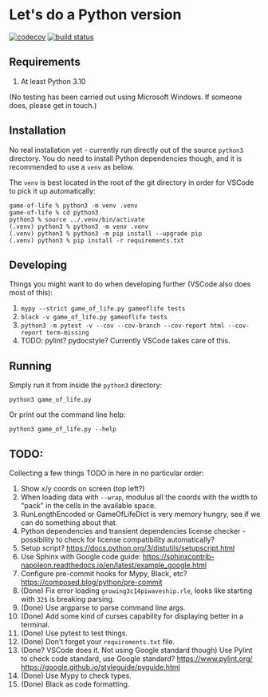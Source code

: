 # Let's do a Python version

[![codecov](https://codecov.io/gh/meh9/game-of-life/branch/main/graph/badge.svg?token=82OI1W6WTU)](https://codecov.io/gh/meh9/game-of-life)
[![build status](https://github.com/meh9/game-of-life/actions/workflows/python-app.yml/badge.svg)](https://github.com/meh9/game-of-life/actions/workflows/python-app.yml)

## Requirements

1. At least Python 3.10

(No testing has been carried out using Microsoft Windows. If someone does, please get in touch.)


## Installation

No real installation yet - currently run directly out of the source `python3` directory. You do need to install Python dependencies though, and it is recommended to use a `venv` as below.

The `venv` is best located in the root of the git directory in order for VSCode to pick it up automatically:

```
game-of-life % python3 -m venv .venv    
game-of-life % cd python3 
python3 % source ../.venv/bin/activate
(.venv) python3 % python3 -m venv .venv
(.venv) python3 % python3 -m pip install --upgrade pip
(.venv) python3 % pip install -r requirements.txt
```

## Developing

Things you might want to do when developing further (VSCode also does most of this):

1. `mypy --strict game_of_life.py gameoflife tests`
1. `black -v game_of_life.py gameoflife tests`
1. `python3 -m pytest -v --cov --cov-branch --cov-report html --cov-report term-missing`
1. TODO: pylint? pydocstyle? Currently VSCode takes care of this.


## Running

Simply run it from inside the `python3` directory:
```
python3 game_of_life.py
```

Or print out the command line help:
```
python3 game_of_life.py --help
```


## TODO:

Collecting a few things TODO in here in no particular order:
1. Show x/y coords on screen (top left?)
1. When loading data with `--wrap`, modulus all the coords with the width to "pack" in the cells in the available space.
1. RunLengthEncoded or GameOfLifeDict is very memory hungry, see if we can do something about that.
1. Python dependencies and transient dependencies license checker - possibility to check for license compatibility automatically?
1. Setup script? https://docs.python.org/3/distutils/setupscript.html
1. Use Sphinx with Google code guide: https://sphinxcontrib-napoleon.readthedocs.io/en/latest/example_google.html
1. Configure pre-commit hooks for Mypy, Black, etc? https://composed.blog/python/pre-commit
1. (Done) Fix error loading `growing3c14piwaveship.rle`, looks like starting with `32$` is breaking parsing.
1. (Done) Use argparse to parse command line args.
1. (Done) Add some kind of curses capability for displaying better in a terminal.
1. (Done) Use pytest to test things.
1. (Done) Don't forget your `requirements.txt` file.
1. (Done? VSCode does it. Not using Google standard though) Use Pylint to check code standard, use Google standard? https://www.pylint.org/ https://google.github.io/styleguide/pyguide.html
1. (Done) Use Mypy to check types.
1. (Done) Black as code formatting.

